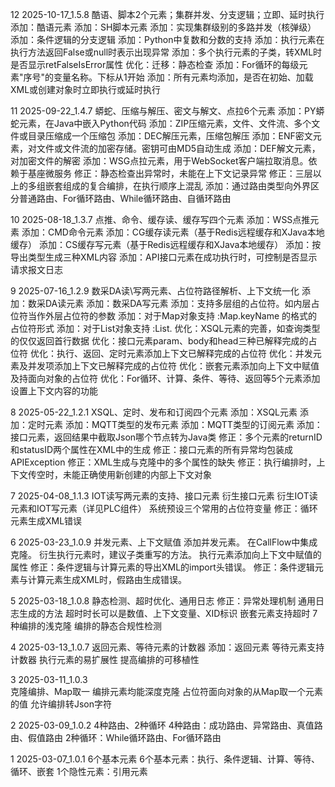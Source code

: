 12  2025-10-17_1.5.8
酷语、脚本2个元素；集群并发、分支逻辑；立即、延时执行
    添加：酷语元素
    添加：SH脚本元素
    添加：实现集群级别的多路并发（核弹级）
    添加：条件逻辑的分支逻辑
    添加：Python中复数和分数的支持
    添加：执行元素在执行方法返回False或null时表示出现异常
    添加：多个执行元素的子类，转XML时是否显示retFalseIsError属性
    优化：迁移：静态检查
    添加：For循环的每级元素"序号"的变量名称。下标从1开始
    添加：所有元素均添加，是否在初始、加载XML或创建对象时立即执行或延时执行

    
    
11  2025-09-22_1.4.7 
蟒蛇、压缩与解压、密文与解文、点拉6个元素
    添加：PY蟒蛇元素，在Java中嵌入Python代码
    添加：ZIP压缩元素，文件、文件流、多个文件或目录压缩成一个压缩包
    添加：DEC解压元素，压缩包解压
    添加：ENF密文元素，对文件或文件流的加密存储。密钥可由MD5自动生成
    添加：DEF解文元素，对加密文件的解密
    添加：WSG点拉元素，用于WebSocket客户端拉取消息。依赖于基座微服务
    修正：静态检查出异常时，未能在上下文记录异常
    修正：三层以上的多组嵌套组成的复合编排，在执行顺序上混乱
    添加：通过路由类型向外界区分普通路由、For循环路由、While循环路由、自循环路由
    
    
    
10  2025-08-18_1.3.7 
点推、命令、缓存读、缓存写四个元素
    添加：WSS点推元素
    添加：CMD命令元素
    添加：CG缓存读元素（基于Redis远程缓存和XJava本地缓存）
    添加：CS缓存写元素（基于Redis远程缓存和XJava本地缓存）
    添加：按导出类型生成三种XML内容
    添加：API接口元素在成功执行时，可控制是否显示请求报文日志
    
    
    
9  2025-07-16_1.2.9 
数采DA读\写两元素、占位符路径解析、上下文统一化
    添加：数采DA读元素
    添加：数采DA写元素
    添加：支持多层组的占位符。如内层占位符当作外层占位符的参数
    添加：对于Map对象支持 :Map.keyName 的格式的占位符形式
    添加：对于List对象支持 :List.
    优化：XSQL元素的完善，如查询类型的仅仅返回首行数据
    优化：接口元素param、body和head三种已解释完成的占位符
    优化：执行、返回、定时元素添加上下文已解释完成的占位符
    优化：并发元素及并发项添加上下文已解释完成的占位符
    优化：嵌套元素添加向上下文中赋值及持面向对象的占位符
    优化：For循环、计算、条件、等待、返回等5个元素添加设置上下文内容的功能
    
    
    
8  2025-05-22_1.2.1 
XSQL、定时、发布和订阅四个元素
    添加：XSQL元素
    添加：定时元素
    添加：MQTT类型的发布元素
    添加：MQTT类型的订阅元素
    添加：接口元素，返回结果中截取Json哪个节点转为Java类
    修正：多个元素的returnID和statusID两个属性在XML中的生成
    修正：接口元素的所有异常均包装成APIException
    修正：XML生成与克隆中的多个属性的缺失
    修正：执行编排时，上下文传空时，未能正确使用新创建的内部上下文对象

    
    
7  2025-04-08_1.1.3 
IOT读写两元素的支持、接口元素
    衍生接口元素
    衍生IOT读元素和IOT写元素（详见PLC组件）
    系统预设三个常用的占位符变量
    修正：循环元素生成XML错误
    
    
    
6  2025-03-23_1.0.9 
并发元素、上下文赋值
    添加并发元素。
    在CallFlow中集成克隆。
    衍生执行元素时，建议子类重写的方法。
    执行元素添加向上下文中赋值的属性
    修正：条件逻辑与计算元素的导出XML的import头错误。
    修正：条件逻辑元素与计算元素生成XML时，假路由生成错误。
    
    
    
5  2025-03-18_1.0.8 
静态检测、超时优化、通用日志
    修正：异常处理机制
    通用日志生成的方法
    超时时长可以是数值、上下文变量、XID标识
    嵌套元素支持超时
    7种编排的浅克隆
    编排的静态合规性检测
    
    
    
4  2025-03-13_1.0.7 
返回元素、等待元素的计数器
    添加：返回元素
    等待元素支持计数器
    执行元素的易扩展性
    提高编排的可移植性
    


3  2025-03-11_1.0.3     
克隆编排、Map取一
    编排元素均能深度克隆
    占位符面向对象的从Map取一个元素的值
    允许编排转Json字符
    
    
    
2  2025-03-09_1.0.2
4种路由、2种循环
    4种路由：成功路由、异常路由、真值路由、假值路由
    2种循环：While循环路由、For循环路由



1  2025-03-07_1.0.1
6个基本元素
    6个基本元素：执行、条件逻辑、计算、等待、循环、嵌套
    1个隐性元素：引用元素
